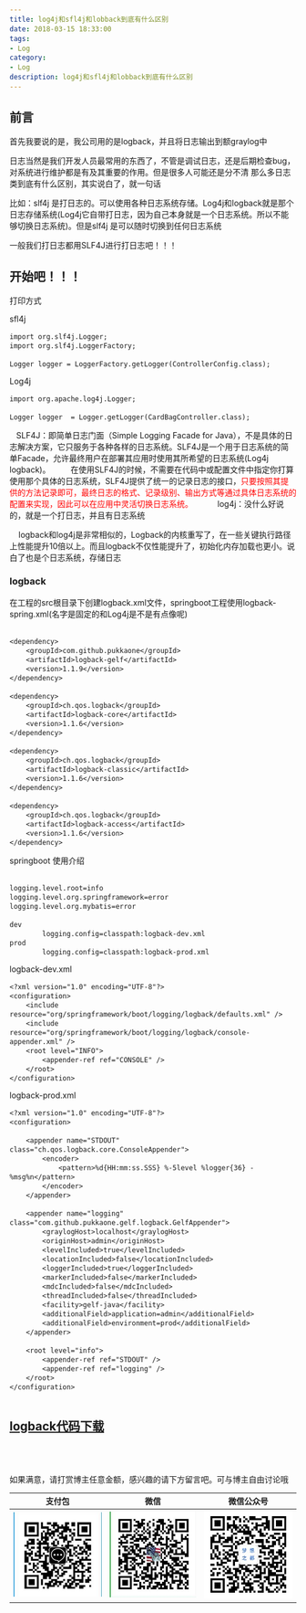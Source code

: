 ```yaml
---
title: log4j和sfl4j和lobback到底有什么区别
date: 2018-03-15 18:33:00
tags: 
- Log
category: 
- Log
description: log4j和sfl4j和lobback到底有什么区别
---
```

<!-- image url 
https://raw.githubusercontent.com/HealerJean/HealerJean.github.io/master/blogImages

<font color="red"></font>
-->

## 前言

首先我要说的是，我公司用的是logback，并且将日志输出到额graylog中

日志当然是我们开发人员最常用的东西了，不管是调试日志，还是后期检查bug，对系统进行维护都是有及其重要的作用。但是很多人可能还是分不清 那么多日志类到底有什么区别，其实说白了，就一句话

比如：slf4j 是打日志的。可以使用各种日志系统存储。Log4j和logback就是那个日志存储系统(Log4j它自带打日志，因为自己本身就是一个日志系统。所以不能够切换日志系统)。但是slf4j 是可以随时切换到任何日志系统

一般我们打日志都用SLF4J进行打日志吧！！！


## 开始吧！！！

打印方式

sfl4j

```
import org.slf4j.Logger;
import org.slf4j.LoggerFactory;

Logger logger = LoggerFactory.getLogger(ControllerConfig.class);

```

Log4j


```
import org.apache.log4j.Logger;

Logger logger  = Logger.getLogger(CardBagController.class);

```


   SLF4J：即简单日志门面（Simple Logging Facade for Java），不是具体的日志解决方案，它只服务于各种各样的日志系统。SLF4J是一个用于日志系统的简单Facade，允许最终用户在部署其应用时使用其所希望的日志系统(Log4j logback)。
   
    在使用SLF4J的时候，不需要在代码中或配置文件中指定你打算使用那个具体的日志系统，SLF4J提供了统一的记录日志的接口，<font color="red">只要按照其提供的方法记录即可，最终日志的格式、记录级别、输出方式等通过具体日志系统的配置来实现，因此可以在应用中灵活切换日志系统。</font>
    
 
    log4j：没什么好说的，就是一个打日志，并且有日志系统

    logback和log4j是非常相似的，Logback的内核重写了，在一些关键执行路径上性能提升10倍以上。而且logback不仅性能提升了，初始化内存加载也更小。说白了也是个日志系统，存储日志


### logback

在工程的src根目录下创建logback.xml文件，springboot工程使用logback-spring.xml(名字是固定的和Log4j是不是有点像呢)




```

<dependency>
    <groupId>com.github.pukkaone</groupId>
    <artifactId>logback-gelf</artifactId>
    <version>1.1.9</version>
</dependency>

<dependency>
    <groupId>ch.qos.logback</groupId>
    <artifactId>logback-core</artifactId>
    <version>1.1.6</version>
</dependency>

<dependency>
    <groupId>ch.qos.logback</groupId>
    <artifactId>logback-classic</artifactId>
    <version>1.1.6</version>
</dependency>

<dependency>
    <groupId>ch.qos.logback</groupId>
    <artifactId>logback-access</artifactId>
    <version>1.1.6</version>
</dependency>

```
springboot 使用介绍


```

logging.level.root=info
logging.level.org.springframework=error
logging.level.org.mybatis=error

dev
		logging.config=classpath:logback-dev.xml
prod
		logging.config=classpath:logback-prod.xml

```

logback-dev.xml


```
<?xml version="1.0" encoding="UTF-8"?>
<configuration>
    <include resource="org/springframework/boot/logging/logback/defaults.xml" />
    <include resource="org/springframework/boot/logging/logback/console-appender.xml" />
    <root level="INFO">
        <appender-ref ref="CONSOLE" />
    </root>
</configuration>

```

logback-prod.xml

```
<?xml version="1.0" encoding="UTF-8"?>
<configuration>

    <appender name="STDOUT" class="ch.qos.logback.core.ConsoleAppender">
        <encoder>
            <pattern>%d{HH:mm:ss.SSS} %-5level %logger{36} - %msg%n</pattern>
        </encoder>
    </appender>

    <appender name="logging" class="com.github.pukkaone.gelf.logback.GelfAppender">
        <graylogHost>localhost</graylogHost>
        <originHost>admin</originHost>
        <levelIncluded>true</levelIncluded>
        <locationIncluded>false</locationIncluded>
        <loggerIncluded>true</loggerIncluded>
        <markerIncluded>false</markerIncluded>
        <mdcIncluded>false</mdcIncluded>
        <threadIncluded>false</threadIncluded>
        <facility>gelf-java</facility>
        <additionalField>application=admin</additionalField>
        <additionalField>environment=prod</additionalField>
    </appender>

    <root level="info">
        <appender-ref ref="STDOUT" />
        <appender-ref ref="logging" />
    </root>
</configuration>


```


## [logback代码下载](https://gitee.com/HealerJean/CodeDownLoad/raw/master/2018_03_16_2_Docker%E5%AE%89%E8%A3%85graylog%E5%92%8C%E4%BD%BF%E7%94%A8%E6%95%99%E7%A8%8B/com-hlj-graylog.zip)


<br/><br/><br/>
如果满意，请打赏博主任意金额，感兴趣的请下方留言吧。可与博主自由讨论哦

|支付包 | 微信|微信公众号|
|:-------:|:-------:|:------:|
|![支付宝](https://raw.githubusercontent.com/HealerJean/HealerJean.github.io/master/assets/img/tctip/alpay.jpg) | ![微信](https://raw.githubusercontent.com/HealerJean/HealerJean.github.io/master/assets/img/tctip/weixin.jpg)|![微信公众号](https://raw.githubusercontent.com/HealerJean/HealerJean.github.io/master/assets/img/my/qrcode_for_gh_a23c07a2da9e_258.jpg)|



<!-- Gitalk 评论 start  -->

<link rel="stylesheet" href="https://unpkg.com/gitalk/dist/gitalk.css">
<script src="https://unpkg.com/gitalk@latest/dist/gitalk.min.js"></script> 
<div id="gitalk-container"></div>    
 <script type="text/javascript">
    var gitalk = new Gitalk({
		clientID: `1d164cd85549874d0e3a`,
		clientSecret: `527c3d223d1e6608953e835b547061037d140355`,
		repo: `HealerJean.github.io`,
		owner: 'HealerJean',
		admin: ['HealerJean'],
		id: 'eDso3iazNfRQzpbC',
    });
    gitalk.render('gitalk-container');
</script> 

<!-- Gitalk end -->

